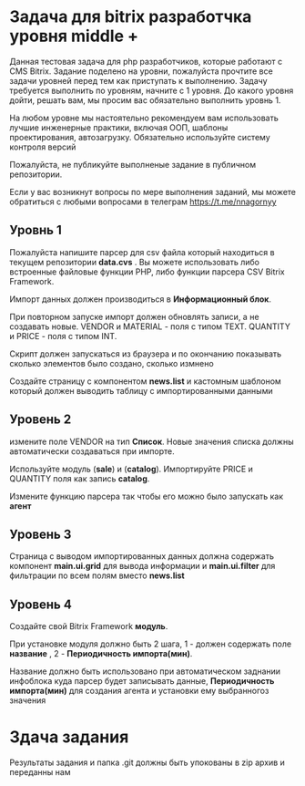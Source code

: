# Задача для bitrix разработчка уровня middle +

Данная тестовая задача для php разработчиков, которые работают с CMS Bitrix. Задание поделено на уровни, пожалуйста прочтите все задачи уровней перед тем как приступать к выполнению. Задачу требуется выполнить по уровням, начните с 1 уровня. До какого уровня дойти, решать вам, мы просим вас обязательно выполнить уровнь 1.

На любом уровне мы настоятельно рекомендуем вам использовать лучшие инженерные практики, включая ООП, шаблоны проектирования, автозагрузку. Обязательно используйте систему контроля версий

Пожалуйста, не публикуйте выполненые задание в публичном репозитории.

Если у вас возникнут вопросы по мере выполнения заданий, мы можете обратиться с любыми вопросами в телеграм https://t.me/nnagornyy

## Уровнь 1

Пожалуйста напишите парсер для csv файла который находиться в текущем репозитории __data.cvs__ . Вы можете использовать либо встроенные файловые функции PHP, либо функции парсера CSV Bitrix Framework.

Импорт данных должен производиться в __Информационный блок__.

При повторном запуске импорт должен обновлять записи, а не создавать новые.
VENDOR и MATERIAL - поля с типом TEXT.
QUANTITY и PRICE - поля с типом INT.

Скрипт должен запускаться из браузера и по окончанию показывать сколько элементов было создано, сколько измнено

Создайте страницу с компонентом __news.list__ и кастомным шаблоном который должен выводить таблицу с импортированными данными

## Уровень 2

измените поле VENDOR на тип __Список__. Новые значения списка должны автоматически создаваться при импорте.

Используйте модуль (__sale__) и (__catalog__). Импортируйте PRICE и QUANTITY поля как запись __catalog__.

Измените функцию парсера так чтобы его можно было запускать как  __агент__ 

## Уровень 3

Страница с выводом импортированных данных должна содержать компонент __main.ui.grid__ для вывода информации и __main.ui.filter__ для фильтрации по всем полям вместо __news.list__ 

## Уровень 4

Создайте свой  Bitrix Framework __модуль__.

При установке модуля должно быть 2 шага, 1 - должен содержать поле __название__ , 2 - __Периодичность импорта(мин)__. 

Название должно быть использовано при автоматическом заднании инфоблока куда парсер будет записывать данные, __Периодичность импорта(мин)__ для создания агента и установки ему выбранногоз значения

# Здача задания 

Результаты задания и папка .git должны быть упокованы в zip архив и переданны нам